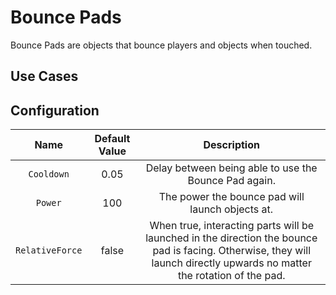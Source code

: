 # Bounce Pads

Bounce Pads are objects that bounce players and objects when touched.

## Use Cases

## Configuration
| Name | Default Value | Description
|:-----:|:-----:|:-----:
| `Cooldown` | 0.05 | Delay between being able to use the Bounce Pad again.
| `Power` | 100 | The power the bounce pad will launch objects at.
| `RelativeForce` | false | When true, interacting parts will be launched in the direction the bounce pad is facing. Otherwise, they will launch directly upwards no matter the rotation of the pad.